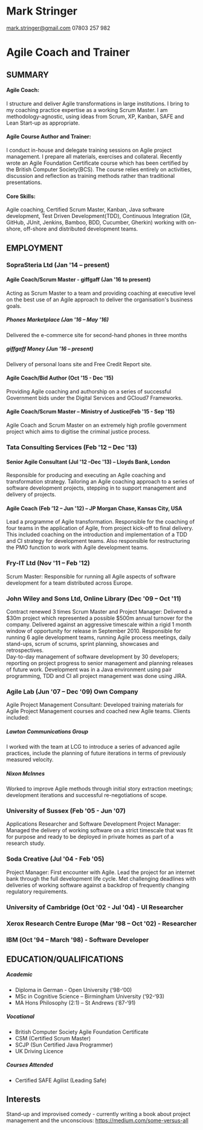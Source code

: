 # Mark Stringer 
mark.stringer@gmail.com 
07803 257 982
# Agile Coach and Trainer
## SUMMARY
#### Agile Coach:
I structure and deliver Agile transformations in large institutions. I bring to my coaching practice expertise as a working Scrum Master. I am methodology-agnostic, using ideas from Scrum, XP, Kanban, SAFE and Lean Start-up as appropriate.
#### Agile Course Author and Trainer: 
I conduct in-house and delegate training sessions on Agile project management. I prepare all materials, exercises and collateral. Recently wrote an Agile Foundation Certificate course which has been certified by the British Computer Society(BCS). The course relies entirely on activities, discussion and reflection as training methods rather than traditional presentations. 
#### Core Skills: 
Agile coaching, Certified Scrum Master, Kanban, Java software development, Test Driven Development(TDD), Continuous Integration (Git, GitHub, JUnit, Jenkins, Bamboo, BDD, Cucumber, Gherkin) working with on-shore, off-shore and distributed development teams.
## EMPLOYMENT
### SopraSteria Ltd (Jan '14 – present)
#### Agile Coach/Scrum Master - giffgaff (Jan '16 to present)
Acting as Scrum Master to a team and providing coaching at executive level on the best use of an Agile approach to deliver the organisation's business goals.
##### Phones Marketplace (Jan '16 – May '16)
Delivered the e-commerce site for second-hand phones in three months
##### giffgaff Money (Jun '16 – present) 
Delivery of personal loans site and Free Credit Report site.
#### Agile Coach/Bid Author (Oct '15 - Dec '15)
Providing Agile coaching and authorship on a series of successful Government bids under the Digital Services and GCloud7 Frameworks.
#### Agile Coach/Scrum Master – Ministry of Justice(Feb '15 - Sep '15)
Agile Coach and Scrum Master on an extremely high profile government project which aims to digitise the criminal justice process.
### Tata Consulting Services (Feb '12 – Dec '13)
#### Senior Agile Consultant (Jul '12 –Dec '13) – Lloyds Bank, London
Responsible for producing and executing an Agile coaching and transformation strategy.  Tailoring an Agile coaching approach to a series of software development projects, stepping in to support management and delivery of projects.
#### Agile Coach (Feb ’12 – Jun '12) – JP Morgan Chase, Kansas City, USA 
Lead a programme of Agile transformation.  Responsible for the coaching of four teams in the application of Agile, from project kick-off to final delivery.  This included coaching on the introduction and implementation of a TDD and CI strategy for development teams. Also responsible for restructuring the PMO function to work with Agile development teams.
### Fry-IT Ltd (Nov '11 – Feb '12)  
Scrum Master:  Responsible for running all Agile aspects of software development for a team distributed across Europe.  
### John Wiley and Sons Ltd, Online Library (Dec '09 – Oct '11) 
Contract renewed 3 times
Scrum Master and Project Manager: Delivered a $30m project which represented a possible $500m annual turnover for the company.  Delivered against an aggressive timescale within a rigid 1 month window of opportunity for release in September 2010.
Responsible for running 6 agile development teams, running Agile process meetings, daily stand-ups, scrum of scrums, sprint planning, showcases and retrospectives.  
Day-to-day management of software development by 30 developers; reporting on project progress to senior management and planning releases of future work.  Development was in a Java environment using pair programming, TDD and CI all project management was done using JIRA.
### Agile Lab (Jun '07 – Dec '09) Own Company
Agile Project Management Consultant: Developed training materials for Agile Project Management courses and coached new Agile teams.  Clients included:
##### Lawton Communications Group
I worked with the team at LCG to introduce a series of advanced agile practices, include the planning of future iterations in terms of previously measured velocity. 
##### Nixon McInnes
Worked to improve Agile methods through initial story extraction meetings; development iterations and successful re-negotiations of scope.
### University of Sussex (Feb '05 - Jun '07)
Applications Researcher and Software Development Project Manager: Managed the delivery of working software on a strict timescale that was fit for purpose and ready to be deployed in private homes as part of a research study. 
### Soda Creative (Jul '04 - Feb '05)
Project Manager: First encounter with Agile. Lead the project for an internet bank through the full development life cycle. Met challenging deadlines with deliveries of working software against a backdrop of frequently changing regulatory requirements. 
### University of Cambridge (Oct '02 - Jul '04) - UI Researcher
### Xerox Research Centre Europe (Mar '98 – Oct '02) - Researcher 
### IBM (Oct '94 – March '98) - Software Developer
## EDUCATION/QUALIFICATIONS
##### Academic
* Diploma in German - Open University (‘98-‘00)
* MSc in Cognitive Science – Birmingham University (‘92-‘93)
* MA Hons Philosophy (2:1) – St Andrews (‘87-‘91)
##### Vocational
* British Computer Society Agile Foundation Certificate
* CSM (Certified Scrum Master)
* SCJP (Sun Certified Java Programmer)
* UK Driving Licence
##### Courses Attended
* Certified SAFE Agilist (Leading Safe)
## Interests
Stand-up and improvised comedy - currently writing a book about project management and the unconscious: https://medium.com/some-versus-all
